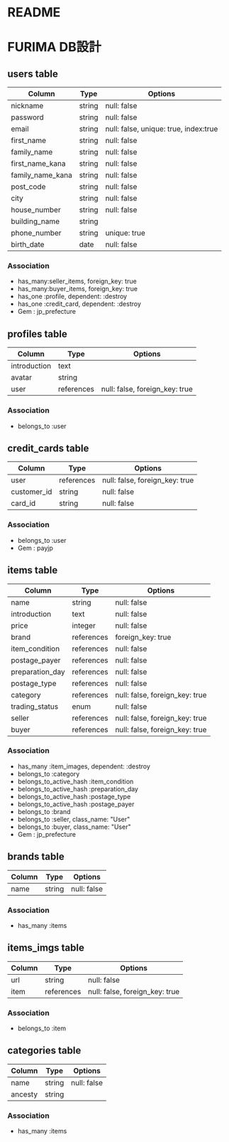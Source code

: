 # README

# FURIMA DB設計
## users table
|Column|Type|Options|
|------|----|-------|
|nickname|string|null: false|
|password|string|null: false|
|email|string|null: false, unique: true, index:true|
|first_name|string|null: false|
|family_name|string|null: false|
|first_name_kana|string|null: false|
|family_name_kana|string|null: false|
|post_code|string|null: false|
|city|string|null: false|
|house_number|string|null: false|
|building_name|string|
|phone_number|string|unique: true|
|birth_date|date|null: false|
### Association
- has_many:seller_items, foreign_key: true
- has_many:buyer_items, foreign_key: true
- has_one :profile, dependent: :destroy
- has_one :credit_card, dependent: :destroy
- Gem : jp_prefecture

## profiles table
|Column|Type|Options|
|------|----|-------|
|introduction|text|
|avatar|string|
|user|references|null: false, foreign_key: true|
### Association
- belongs_to :user

## credit_cards table
|Column|Type|Options|
|------|----|-------|
|user|references|null: false, foreign_key: true|
|customer_id|string|null: false|
|card_id|string|null: false|
### Association
- belongs_to :user
- Gem : payjp

## items table
|Column|Type|Options|
|------|----|-------|
|name|string|null: false|
|introduction|text|null: false|
|price|integer|null: false|
|brand|references|foreign_key: true|
|item_condition|references|null: false|
|postage_payer|references|null: false|
|preparation_day|references|null: false|
|postage_type|references|null: false|
|category|references|null: false, foreign_key: true|
|trading_status|enum|null: false|
|seller|references|null: false, foreign_key: true|
|buyer|references|null: false, foreign_key: true|
### Association
- has_many :item_images, dependent: :destroy
- belongs_to :category
- belongs_to_active_hash :item_condition
- belongs_to_active_hash :preparation_day
- belongs_to_active_hash :postage_type
- belongs_to_active_hash :postage_payer
- belongs_to :brand
- belongs_to :seller, class_name: "User"
- belongs_to :buyer, class_name: "User"
- Gem : jp_prefecture

## brands table
|Column|Type|Options|
|------|----|-------|
|name|string|null: false|
### Association
- has_many :items

## items_imgs table
|Column|Type|Options|
|------|----|-------|
|url|string|null: false|
|item|references|null: false, foreign_key: true|
### Association
- belongs_to :item

## categories table
|Column|Type|Options|
|------|----|-------|
|name|string|null: false|
|ancesty|string|
### Association
- has_many :items
